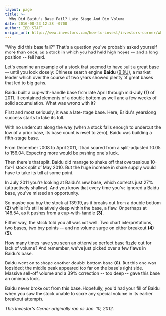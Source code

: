 ```yaml
---
layout: page
title: >-
  Why Did Baidu's Base Fail? Late Stage And Dim Volume
date: 2016-08-23 12:38 -0700
author: IBD STAFF
origin_url: https://www.investors.com/how-to-invest/investors-corner/why-did-baidus-base-fail-late-stage-and-dim-volume
---
```





"Why did this base fail?" That's a question you've probably asked yourself more than once, as a stock in which you had held high hopes -- and a long position -- fell hard.


Let's examine an example of a stock that seemed to have built a great base -- until you look closely: Chinese search engine **Baidu** ([BIDU](https://research.investors.com/quote.aspx?symbol=BIDU)), a market leader which over the course of two years showed plenty of great bases that led to big gains.


Baidu built a cup-with-handle base from late April through mid-July **(1)** of 2011. It contained elements of a double bottom as well and a few weeks of solid accumulation. What was wrong with it?


First and most seriously, it was a late-stage base. Here, Baidu's yearslong success starts to take its toll.


With no undercuts along the way (when a stock falls enough to undercut the low of a prior base, its base count is reset to zero), Baidu was building a fifth-stage base.


From December 2008 to April 2011, it had soared from a split-adjusted 10.05 to 156.04. Expecting more would be pushing one's luck.


Then there's that split. Baidu did manage to shake off that overzealous 10-for-1 stock split of May 2010. But the huge increase in share supply would have to take its toll at some point.


In July 2011 you're looking at Baidu's new base, which corrects just 27% (attractively shallow). And you know that every time you've ignored a Baidu base, you've missed an opportunity.


So maybe you buy the stock at 139.19, as it breaks out from a double bottom **(2)** while it's still relatively deep within the base, a flaw. Or perhaps at 148.54, as it pushes from a cup-with-handle **(3)**.


Either way, the stock told you all was not well. Two chart interpretations, two bases, two buy points -- and no volume surge on either breakout **(4) (5)**.


How many times have you seen an otherwise perfect base fizzle out for lack of volume? And remember, we've just picked over a few flaws in Baidu's base.


Baidu went on to shape another double-bottom base **(6)**. But this one was lopsided; the middle peak appeared too far on the base's right side. Massive sell-off volume and a 39% correction -- too deep -- gave this base an ominous look.


Baidu never broke out from this base. Hopefully, you'd had your fill of Baidu when you saw the stock unable to score any special volume in its earlier breakout attempts.


*This Investor's Corner originally ran on Jan. 10, 2012.*




